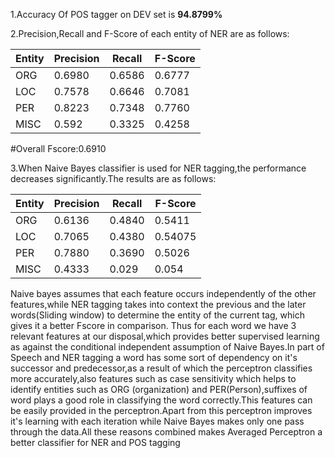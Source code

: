 1.Accuracy Of POS tagger on DEV set is **94.8799%**

2.Precision,Recall and F-Score of each entity of NER are as follows:

Entity | Precision | Recall | F-Score
-------|-----------|--------|------------------
ORG  | 0.6980	   | 0.6586	| 0.6777
LOC  | 0.7578	   | 0.6646 | 0.7081
PER  | 0.8223    | 0.7348 | 0.7760
MISC | 0.592    | 0.3325 | 0.4258

#Overall Fscore:0.6910

3.When Naive Bayes classifier is used for NER tagging,the performance decreases significantly.The results are as follows:

Entity | Precision | Recall | F-Score
-------|-----------|--------|------------------
ORG  | 0.6136	| 0.4840	| 0.5411
LOC  | 0.7065| 0.4380 | 0.54075
PER  | 0.7880    | 0.3690 | 0.5026
MISC | 0.4333    | 0.029 | 0.054


Naive bayes assumes that each feature occurs independently of the other features,while NER tagging takes into context the previous and the later words(Sliding window) to determine the entity of the current tag, which gives it a better Fscore in comparison.
Thus for each word we have 3 relevant features at our disposal,which provides better supervised learning as against the conditional independent assumption of Naive Bayes.In part of Speech and NER tagging a word has some sort of dependency on it's successor and 
predecessor,as a result of which the perceptron classifies more accurately,also features such as case sensitivity which helps to identify entities such as ORG (organization) and PER(Person),suffixes of word plays a good role in classifying the word correctly.This features
can be easily provided in the perceptron.Apart from this perceptron improves it's learning with each iteration while Naive Bayes makes only one pass through the data.All these reasons combined makes Averaged 
Perceptron a better classifier for NER and POS tagging